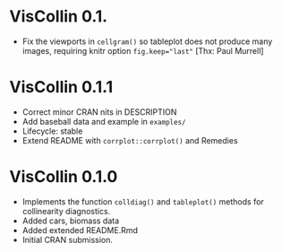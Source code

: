 # VisCollin 0.1.

* Fix the viewports in `cellgram()` so tableplot does not produce many images, requiring knitr option `fig.keep="last"` [Thx: Paul Murrell]

# VisCollin 0.1.1

* Correct minor CRAN nits in DESCRIPTION
* Add baseball data and example in `examples/`
* Lifecycle: stable
* Extend README with `corrplot::corrplot()` and Remedies

# VisCollin 0.1.0

* Implements the function `colldiag()` and `tableplot()` methods for collinearity diagnostics.
* Added cars, biomass data
* Added extended README.Rmd
* Initial CRAN submission. 

